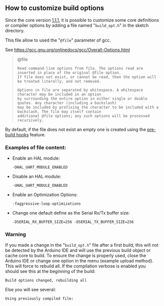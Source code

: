 ## How to customize build options
Since the core version [1.1.1](https://github.com/stm32duino/Arduino_Core_STM32/tree/1.1.1), it is possible to customize some core definitions or compiler options by adding a file named "`build_opt.h`" in the sketch directory. 

This file allow to used the "_`@file`_" parameter of gcc.

See https://gcc.gnu.org/onlinedocs/gcc/Overall-Options.html

> @file
>
>     Read command-line options from file. The options read are inserted in place of the original @file option.
>     If file does not exist, or cannot be read, then the option will be treated literally, and not removed.
>
>     Options in file are separated by whitespace. A whitespace character may be included in an option
>     by surrounding the entire option in either single or double quotes. Any character (including a backslash)
>     may be included by prefixing the character to be included with a backslash. The file may itself contain
>     additional @file options; any such options will be processed recursively.

By default, if the file does not exist an empty one is created using the [pre-build hooks](https://github.com/arduino/Arduino/wiki/Arduino-IDE-1.5-3rd-party-Hardware-specification#pre-and-post-build-hooks-since-ide-165) feature.

### Examples of file content:
 * Enable an HAL module:

    `-DHAL_UART_MODULE_ENABLED`
 * Disable an HAL module:

    `-UHAL_UART_MODULE_ENABLED`
 * Enable an Optimization Options:

    `-faggressive-loop-optimizations`
 * Change one default define as the Serial Rx/Tx buffer size:

    `-DSERIAL_RX_BUFFER_SIZE=256 -DSERIAL_TX_BUFFER_SIZE=256`

### Warning
If you made a change in the "`build_opt.h`" file after a first build, this will not be detected by the Arduino IDE and will use the previous build object or cache core to build. To ensure the change is properly used, close the Arduino IDE or change one option in the menu (example upload method). This will force to rebuild all.
If the compilation verbose is enabled you should see this at the beginning of the build:

```Console
Build options changed, rebuilding all
```

Else you will see several:

```Console
Using previously compiled file:
```
